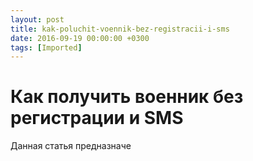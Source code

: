 ```yaml
---
layout: post
title: kak-poluchit-voennik-bez-registracii-i-sms
date: 2016-09-19 00:00:00 +0300
tags: [Imported]
---
```

# Как получить военник без регистрации и SMS 

Данная статья предназначе